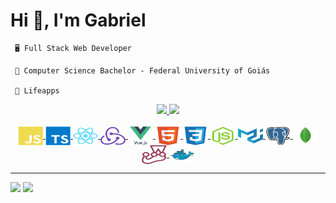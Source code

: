 <h1>Hi 👋, I'm Gabriel</h1>

<p>

     🖥️ Full Stack Web Developer
     
     🏫 Computer Science Bachelor - Federal University of Goiás

     🏢 Lifeapps
    
</p>

<div align="center">
  <a href="https://github.com/GHilario">
  <img height="180em" src="https://github-readme-stats.vercel.app/api?username=GHilario&show_icons=true&theme=vue-dark&include_all_commits=true&count_private=true"/>
  <img height="180em" src="https://github-readme-stats.vercel.app/api/top-langs/?username=GHilario&layout=compact&langs_count=7&theme=vue-dark"/>
</div>
<div style="display: inline_block" align="center"><br>
  <img align="center" alt="Javascript icon" height="30" width="40" src="https://raw.githubusercontent.com/devicons/devicon/master/icons/javascript/javascript-plain.svg">
  <img align="center" alt="Typescript icon" height="30" width="40" src="https://raw.githubusercontent.com/devicons/devicon/master/icons/typescript/typescript-plain.svg">
  <img align="center" alt="React icon" height="30" width="40" src="https://raw.githubusercontent.com/devicons/devicon/master/icons/react/react-original.svg">
  <img align="center" alt="Redux icon" height="30" width="40" src="https://github.com/devicons/devicon/blob/master/icons/redux/redux-original.svg">
  <img align="center" alt="Vue icon" height="30" width="40" src="https://github.com/devicons/devicon/blob/master/icons/vuejs/vuejs-original-wordmark.svg">
  <img align="center" alt="HTML icon" height="30" width="40" src="https://raw.githubusercontent.com/devicons/devicon/master/icons/html5/html5-original.svg">
  <img align="center" alt="CSS icon" height="30" width="40" src="https://raw.githubusercontent.com/devicons/devicon/master/icons/css3/css3-original.svg">
  <img align="center" alt="NodeJS icon" height="30" width="40" src="https://raw.githubusercontent.com/devicons/devicon/master/icons/nodejs/nodejs-original.svg">
  <img align="center" alt="MaterialUI icon" height="30" width="40" src="https://raw.githubusercontent.com/devicons/devicon/master/icons/materialui/materialui-original.svg">
  <img align="center" alt="PostgreSQL icon" height="30" width="40" src="https://raw.githubusercontent.com/devicons/devicon/master/icons/postgresql/postgresql-original.svg">
  <img align="center" alt="MongoDB icon" height="30" width="40" src="https://raw.githubusercontent.com/devicons/devicon/master/icons/mongodb/mongodb-original.svg">
  <img align="center" alt="Jest icon" height="30" width="40" src="https://raw.githubusercontent.com/devicons/devicon/master/icons/jest/jest-plain.svg">
  <img align="center" alt="Docker icon" height="30" width="40" src="https://github.com/devicons/devicon/blob/master/icons/docker/docker-original.svg">
  </div>

---

<div> 
  <a href = "mailto:gabriel0hilario@gmail.com"><img src="https://img.shields.io/badge/-Gmail-%23333?style=for-the-badge&logo=gmail&logoColor=white" target="_blank"></a>
  <a href="https://www.linkedin.com/in/gabriel-rozendo" target="_blank"><img src="https://img.shields.io/badge/-LinkedIn-%230077B5?style=for-the-badge&logo=linkedin&logoColor=white" target="_blank"></a>
</div>

<!--
Here are some ideas to get you started:
- 🔭 I’m currently working on ...
- 🌱 I’m currently learning ...
- 👯 I’m looking to collaborate on ...
- 🤔 I’m looking for help with ...
- 💬 Ask me about ...
- 📫 How to reach me: ...
- 😄 Pronouns: ...
- ⚡ Fun fact: ...
-->
